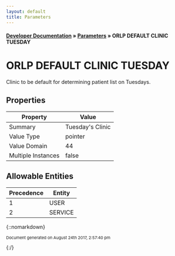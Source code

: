 ```yaml
---
layout: default
title: Parameters
---
```


#### [Developer Documentation](../index) &#187; [Parameters](TableOfContents) &#187; ORLP DEFAULT CLINIC TUESDAY<br/>
# ORLP DEFAULT CLINIC TUESDAY

Clinic to be default for determining patient list on Tuesdays.

## Properties

Property | Value
--- | ---
Summary | Tuesday&#x27;s Clinic
Value Type | pointer
Value Domain | 44
Multiple Instances | false

## Allowable Entities

Precedence | Entity
--- | ---
1 | USER
2 | SERVICE

{::nomarkdown} <br/><p style="font-size: 11px">Document generated on August 24th 2017, 2:57:40 pm</p>{:/}